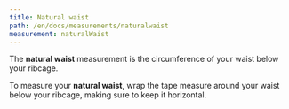 ```yaml
---
title: Natural waist
path: /en/docs/measurements/naturalwaist
measurement: naturalWaist
---
```


The **natural waist** measurement is the circumference of your waist below your ribcage.

To measure your **natural waist**, wrap the tape measure around your waist below your ribcage, making sure to keep it horizontal.
